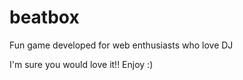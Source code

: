 # beatbox
 Fun game developed for web enthusiasts who love DJ


I'm sure you would love it!!  Enjoy :)
